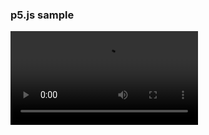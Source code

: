 ### p5.js sample

![](https://user-images.githubusercontent.com/53788311/103415382-34b74a80-4bc5-11eb-905c-00ffc4464f9e.mp4)